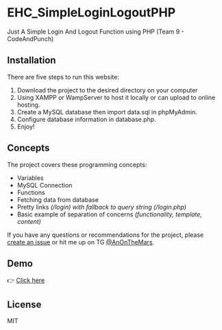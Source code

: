 # EHC_SimpleLoginLogoutPHP
Just A Simple Login And Logout Function using PHP 
(Team 9 - CodeAndPunch)
## Installation

There are five steps to run this website:

1. Download the project to the desired directory on your computer
2. Using XAMPP or WampServer to host it locally or can upload to online hosting.
3. Create a MySQL database then import data.sql in phpMyAdmin.
4. Configure database information in database.php.
5. Enjoy!

## Concepts

The project covers these programming concepts:

 * Variables
 * MySQL Connection
 * Functions
 * Fetching data from database
 * Pretty links *(/login) with fallback to query string (/login.php)*
 * Basic example of separation of concerns *(functionality, template, content)*

If you have any questions or recommendations for the project, please [create an issue](https://github.com/TranAnSE/EHC_SimpleLoginLogoutPHP/issues/new) or hit me up on TG [@AnOnTheMars](https://t.me/AnOnTheMars).

## Demo 
👉 [Click here](https://tqa24.name.vn)
## License

MIT
